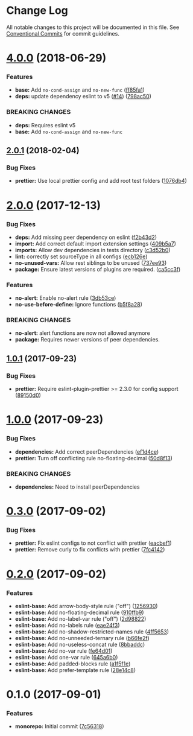 # Change Log

All notable changes to this project will be documented in this file.
See [Conventional Commits](https://conventionalcommits.org) for commit guidelines.

<a name="4.0.0"></a>
# [4.0.0](https://github.com/researchgate/linting/compare/v3.0.0...v4.0.0) (2018-06-29)


### Features

* **base:** Add `no-cond-assign` and `no-new-func` ([ff85fa1](https://github.com/researchgate/linting/commit/ff85fa1))
* **deps:** update dependency eslint to v5 ([#14](https://github.com/researchgate/linting/issues/14)) ([798ac50](https://github.com/researchgate/linting/commit/798ac50))


### BREAKING CHANGES

* **deps:** Requires eslint v5
* **base:** Add `no-cond-assign` and `no-new-func`




<a name="2.0.1"></a>
## [2.0.1](https://github.com/researchgate/linting/compare/v2.0.0...v2.0.1) (2018-02-04)


### Bug Fixes

* **prettier:** Use local prettier config and add root test folders ([1076db4](https://github.com/researchgate/linting/commit/1076db4))




<a name="2.0.0"></a>
# [2.0.0](https://github.com/researchgate/linting/compare/v1.0.1...v2.0.0) (2017-12-13)


### Bug Fixes

* **deps:** Add missing peer dependency on eslint ([f2b43d2](https://github.com/researchgate/linting/commit/f2b43d2))
* **import:** Add correct default import extension settings ([409b5a7](https://github.com/researchgate/linting/commit/409b5a7))
* **imports:** Allow dev dependencies in tests directory ([c3d52b0](https://github.com/researchgate/linting/commit/c3d52b0))
* **lint:** correctly set sourceType in all configs ([ecb126e](https://github.com/researchgate/linting/commit/ecb126e))
* **no-unused-vars:** Allow rest siblings to be unused ([737ee93](https://github.com/researchgate/linting/commit/737ee93))
* **package:** Ensure latest versions of plugins are required. ([ca5cc3f](https://github.com/researchgate/linting/commit/ca5cc3f))


### Features

* **no-alert:** Enable no-alert rule ([3db53ce](https://github.com/researchgate/linting/commit/3db53ce))
* **no-use-before-define:** Ignore functions ([b5f8a28](https://github.com/researchgate/linting/commit/b5f8a28))


### BREAKING CHANGES

* **no-alert:** alert functions are now not allowed anymore
* **package:** Requires newer versions of peer dependencies.




<a name="1.0.1"></a>
## [1.0.1](https://github.com/researchgate/linting/compare/v1.0.0...v1.0.1) (2017-09-23)


### Bug Fixes

* **prettier:** Require eslint-plugin-prettier >= 2.3.0 for config support ([89150d0](https://github.com/researchgate/linting/commit/89150d0))




<a name="1.0.0"></a>
# [1.0.0](https://github.com/researchgate/linting/compare/v0.3.0...v1.0.0) (2017-09-23)


### Bug Fixes

* **dependencies:** Add correct peerDependencies ([ef1d4ce](https://github.com/researchgate/linting/commit/ef1d4ce))
* **prettier:** Turn off conflicting rule no-floating-decimal ([50d8f13](https://github.com/researchgate/linting/commit/50d8f13))


### BREAKING CHANGES

* **dependencies:** Need to install peerDependencies




<a name="0.3.0"></a>
# [0.3.0](https://github.com/researchgate/linting/compare/v0.2.0...v0.3.0) (2017-09-02)


### Bug Fixes

* **prettier:** Fix eslint configs to not conflict with prettier ([eacbef1](https://github.com/researchgate/linting/commit/eacbef1))
* **prettier:** Remove curly to fix conflicts with prettier ([7fc4142](https://github.com/researchgate/linting/commit/7fc4142))




<a name="0.2.0"></a>
# [0.2.0](https://github.com/researchgate/linting/compare/v0.1.1...v0.2.0) (2017-09-02)


### Features

* **eslint-base:** Add arrow-body-style rule ("off") ([1256930](https://github.com/researchgate/linting/commit/1256930))
* **eslint-base:** Add no-floating-decimal rule ([910ffb9](https://github.com/researchgate/linting/commit/910ffb9))
* **eslint-base:** Add no-label-var rule ("off") ([2d98822](https://github.com/researchgate/linting/commit/2d98822))
* **eslint-base:** Add no-labels rule ([eae24f3](https://github.com/researchgate/linting/commit/eae24f3))
* **eslint-base:** Add no-shadow-restricted-names rule ([4ff5653](https://github.com/researchgate/linting/commit/4ff5653))
* **eslint-base:** Add no-unneeded-ternary rule ([b66fe2f](https://github.com/researchgate/linting/commit/b66fe2f))
* **eslint-base:** Add no-useless-concat rule ([8bbaddc](https://github.com/researchgate/linting/commit/8bbaddc))
* **eslint-base:** Add no-var rule ([fe64d01](https://github.com/researchgate/linting/commit/fe64d01))
* **eslint-base:** Add one-var rule ([645a6b0](https://github.com/researchgate/linting/commit/645a6b0))
* **eslint-base:** Add padded-blocks rule ([a1f5f1e](https://github.com/researchgate/linting/commit/a1f5f1e))
* **eslint-base:** Add prefer-template rule ([28e14c8](https://github.com/researchgate/linting/commit/28e14c8))




<a name="0.1.0"></a>
# 0.1.0 (2017-09-01)


### Features

* **monorepo:** Initial commit ([7c56318](https://github.com/researchgate/linting/commit/7c56318))
